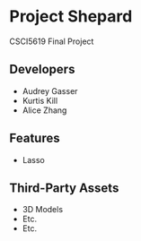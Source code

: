 
# Project Shepard

CSCI5619 Final Project




## Developers

- Audrey Gasser
- Kurtis Kill
- Alice Zhang


## Features

- Lasso


## Third-Party Assets

- 3D Models
- Etc.
- Etc.
